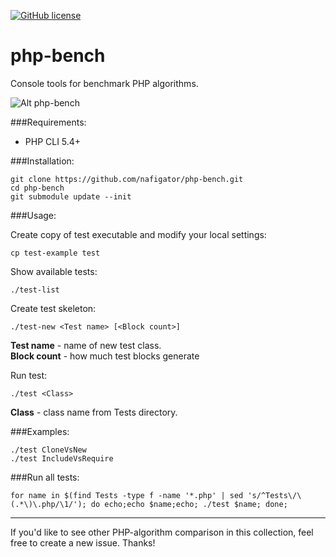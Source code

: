 [![GitHub license][License img]][License src]

php-bench
=========

Console tools for benchmark PHP algorithms.

![Alt php-bench](https://github.com/nafigator/php-bench/raw/master/screen.png)

###Requirements:

* PHP CLI 5.4+

###Installation:

	git clone https://github.com/nafigator/php-bench.git
	cd php-bench
	git submodule update --init

###Usage:

Create copy of test executable and modify your local settings:

    cp test-example test

Show available tests:

	./test-list
Create test skeleton:

    ./test-new <Test name> [<Block count>]
**Test name** - name of new test class.<br>
**Block count** - how much test blocks generate

Run test:

	./test <Class>

**Class** - class name from Tests directory.

###Examples:

	./test CloneVsNew
	./test IncludeVsRequire

###Run all tests:

	for name in $(find Tests -type f -name '*.php' | sed 's/^Tests\/\(.*\)\.php/\1/'); do echo;echo $name;echo; ./test $name; done;
***
If you'd like to see other PHP-algorithm comparison in this collection, feel
free to create a new issue. Thanks!

  [License img]: https://img.shields.io/badge/license-BSD3-brightgreen.svg
  [License src]: https://tldrlegal.com/license/bsd-3-clause-license-(revised)
